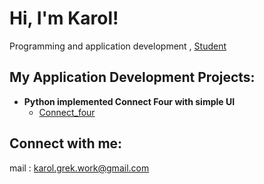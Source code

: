 <h1>Hi, I'm Karol! </h1>
<a>Programming and application development</a> , <a href="https://www.linkedin.com/in/karol-grek/">Student</a>

<h2>My Application Development Projects:</h2>

- <b>Python implemented Connect Four with simple UI</b>
  - [Connect_four](https://google.com)

<h2> Connect with me:</h2>

[LinkedIn]: https://www.linkedin.com/in/karol-grek/
mail : karol.grek.work@gmail.com

<!--
Here are some ideas to get you started:

- 🔭 I’m currently working on ...
- 🌱 I’m currently learning ...
- 👯 I’m looking to collaborate on ...
- 🤔 I’m looking for help with ...
- 💬 Ask me about ...
- 📫 How to reach me: ...
- 😄 Pronouns: ...
- ⚡ Fun fact: ...
-->
